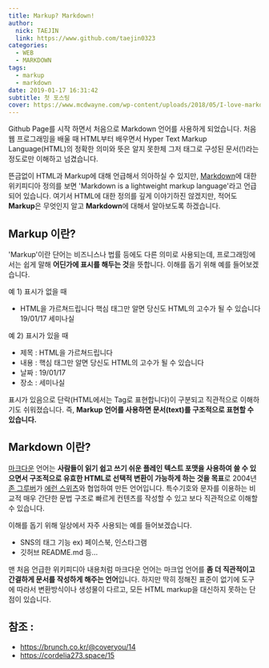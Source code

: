 ```yaml
---
title: Markup? Markdown!
author:
  nick: TAEJIN
  link: https://www.github.com/taejin0323
categories:
  - WEB
  - MARKDOWN
tags:
  - markup
  - markdown
date: 2019-01-17 16:31:42
subtitle: 첫 포스팅
cover: https://www.mcdwayne.com/wp-content/uploads/2018/05/I-love-markdown-syntax-language.png
---
```


Github Page를 시작 하면서 처음으로 Markdown 언어를 사용하게 되었습니다.
처음 웹 프로그래밍을 배울 때 HTML부터 배우면서 Hyper Text Markup Language(HTML)의 정확한 의미와 뜻은 알지 못한체 그저 태그로 구성된 문서(!)라는 정도로만 이해하고 넘겼습니다.

뜬금없이 HTML과 Markup에 대해 언급해서 의아하실 수 있지만, [Markdown](https://en.wikipedia.org/wiki/Markdown)에 대한 위키피디아 정의를 보면 'Markdown is a lightweight markup language'라고 언급되어 있습니다.
여기서 HTML에 대한 정의를 깊게 이야기하진 않겠지만, 적어도 **Markup**은 무엇인지 알고 **Markdown**에 대해서 알아보도록 하겠습니다.

## Markup 이란?
'Markup'이란 단어는 비즈니스나 법률 등에도 다른 의미로 사용되는데, 프로그래밍에서는 쉽게 말해 **어딘가에 표시를 해두는 것**을 뜻합니다.
이해를 돕기 위해 예를 들어보겠습니다.

예 1) 표시가 없을 때
- HTML을 가르쳐드립니다 핵심 태그만 알면 당신도 HTML의 고수가 될 수 있습니다 19/01/17 세미나실


예 2) 표시가 있을 때
- 제목 : HTML을 가르쳐드립니다
- 내용 : 핵심 태그만 알면 당신도 HTML의 고수가 될 수 있습니다
- 날짜 : 19/01/17
- 장소 : 세미나실


표시가 있음으로 단락(HTML에서는 Tag로 표현합니다)이 구분되고 직관적으로 이해하기도 쉬워졌습니다. 즉, **Markup 언어를 사용하면 문서(text)를 구조적으로 표현할 수 있습니다.**

## Markdown 이란?
[마크다운](https://ko.wikipedia.org/wiki/%EB%A7%88%ED%81%AC%EB%8B%A4%EC%9A%B4) 언어는 **사람들이 읽기 쉽고 쓰기 쉬운 플레인 텍스트 포맷을 사용하여 쓸 수 있으면서 구조적으로 유효한 HTML로 선택적 변환이 가능하게 하는 것을 목표**로 2004년 [존 그루버](https://en.wikipedia.org/wiki/John_Gruber)가 [에런 스위츠](https://ko.wikipedia.org/wiki/%EC%97%90%EB%9F%B0_%EC%8A%A4%EC%9B%8C%EC%B8%A0)와 협업하여 만든 언어입니다.
특수기호와 문자를 이용하는 비교적 매우 간단한 문법 구조로 빠르게 컨텐츠를 작성할 수 있고 보다 직관적으로 이해할 수 있습니다.

이해를 돕기 위해 일상에서 자주 사용되는 예를 들어보겠습니다.
- SNS의 태그 기능 ex) 페이스북, 인스타그램
- 깃허브 README.md 등...


맨 처음 언급한 위키피디아 내용처럼 마크다운 언어는 마크업 언어를 **좀 더 직관적이고 간결하게 문서를 작성하게 해주는 언어**입니다.
하지만 딱히 정해진 표준이 없기에 도구에 따라서 변환방식이나 생성물이 다르고, 모든 HTML markup을 대신하지 못하는 단점이 있습니다.





참조 :
----------
- https://brunch.co.kr/@coveryou/14
- https://cordelia273.space/15
